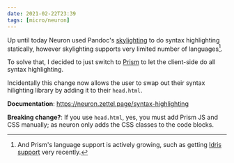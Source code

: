```yaml
---
date: 2021-02-22T23:39
tags: [micro/neuron]
---
```


Up until today Neuron used Pandoc's [skylighting] to do syntax highlighting statically, however skylighting supports very limited number of languages[^lang].

[skylighting]: https://github.com/jgm/skylighting

To solve that, I decided to just switch to [Prism](https://prismjs.com/) to let the client-side do all syntax highlighting. 

Incidentally this change now allows the user to swap out their syntax hilighting library by adding it to their `head.html`.

**Documentation**: https://neuron.zettel.page/syntax-highlighting

**Breaking change?**: If you use `head.html`, yes, you must add Prism JS and CSS manually; as neuron only adds the CSS classes to the code blocks.

[^lang]: And Prism's language support is actively growing, such as getting [Idris support](https://github.com/PrismJS/prism/commit/e931441537878142adb3020cb1e38aeea9f79430) very recently.
